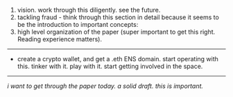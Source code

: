 1. vision. work through this diligently. see the future.
2. tackling fraud - think through this section in detail because it seems to be the introduction to important concepts: 
3. high level organization of the paper (super important to get this right. Reading experience matters).

---

- create a crypto wallet, and get a .eth ENS domain. start operating with this. tinker with it. play with it. start getting involved in the space.

---

*i want to get through the paper today. a solid draft. this is important.*